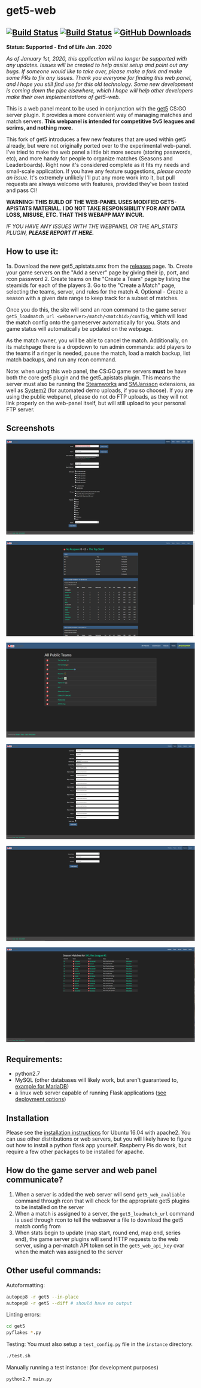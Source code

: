 # get5-web

[![Build Status](https://img.shields.io/travis/phlexplexico/get5-web/development.svg?label=development)](https://travis-ci.org/PhlexPlexico/get5-web)
[![Build Status](https://img.shields.io/travis/phlexplexico/get5-web/master.svg?label=master)](https://travis-ci.org/PhlexPlexico/get5-web)
[![GitHub Downloads](https://img.shields.io/github/downloads/phlexplexico/get5-web/total.svg?label=Downloads)](https://github.com/phlexplexico/get5-web/releases/latest)
---

**Status: Supported - End of Life Jan. 2020**

_As of January 1st, 2020, this application will no longer be supported with any updates. Issues will be created to help assist setup and point out any bugs. If someone would like to take over, please make a fork and make some PRs to fix any issues. Thank you everyone for finding this web panel, and I hope you still find use for this old technology. Some new development is coming down the pipe elsewhere, which I hope will help other developers make their own implementations of get5-web._

This is a web panel meant to be used in conjunction with the [get5](https://github.com/splewis/get5) CS:GO server plugin. It provides a more convenient way of managing matches and match servers. **This webpanel is intended for competitive 5v5 leagues and scrims, and nothing more.**

This fork of get5 introduces a few new features that are used within get5 already, but were not originally ported over to the experimental web-panel. I've tried to make the web panel a little bit more secure (storing passwords, etc), and more handy for people to organize matches (Seasons and Leaderboards). Right now it's considered complete as it fits my needs and small-scale application. If you have any feature suggestions, *please create an issue*. It's extremely unlikely I'll put any more work into it, but pull requests are always welcome with features, provided they've been tested and pass CI!

**WARNING: THIS BUILD OF THE WEB-PANEL USES MODIFIED GET5-APISTATS MATERIAL. I DO NOT TAKE RESPONSIBILITY FOR ANY DATA LOSS, MISUSE, ETC. THAT THIS WEBAPP MAY INCUR.**

_IF YOU HAVE ANY ISSUES WITH THE WEBPANEL OR THE API_STATS PLUGIN, **PLEASE REPORT IT HERE.**_

## How to use it:

1a. Download the new get5_apistats.smx from the [releases](https://github.com/PhlexPlexico/get5-web/releases) page.
1b. Create your game servers on the "Add a server" page by giving their ip, port, and rcon password
2. Create teams on the "Create a Team" page by listing the steamids for each of the players
3. Go to the "Create a Match" page, selecting the teams, server, and rules for the match
4. Optional - Create a season with a given date range to keep track for a subset of matches.

Once you do this, the site will send an rcon command to the game server `get5_loadmatch_url <webserver>/match/<matchid>/config`, which will load the match config onto the gameserver automatically for you. Stats and game status will automatically be updated on the webpage.

As the match owner, you will be able to cancel the match. Additionally, on its matchpage there is a dropdown to run admin commands: add players to the teams if a ringer is needed, pause the match, load a match backup, list match backups, and run any rcon command.

Note: when using this web panel, the CS:GO game servers **must** be have both the core get5 plugin and the get5_apistats plugin. This means the server must also be running the [Steamworks](https://forums.alliedmods.net/showthread.php?t=229556) and [SMJansson](https://forums.alliedmods.net/showthread.php?t=184604) extensions, as well as [System2](https://github.com/dordnung/System2/releases) (for automated demo uploads, if you so choose). If you are using the public webpanel, please do not do FTP uploads, as they will not link properly on the web-panel itself, but will still upload to your personal FTP server.

## Screenshots

![Match Creation Page](/screenshots/create_match.png?raw=true "Match Creation Page")

![Match Stats Page](/screenshots/match_stats.png?raw=true "Match Stats Page")

![Teams Page](/screenshots/teams.png?raw=true "Teams Page")

![Team Creation Page](/screenshots/team_edit.png?raw=true "Team Creation Page")

![Season Creation Page](/screenshots/season_create.png?raw=true "Season creation Page")

![Season View Page](/screenshots/season_standings.png?raw=true "Season creation Page")

## Requirements:

- python2.7
- MySQL (other databases will likely work, but aren't guaranteed to, [example for MariaDB](https://github.com/splewis/get5-web/issues/146#issuecomment-480908372))
- a linux web server capable of running Flask applications ([see deployment options](http://flask.pocoo.org/docs/0.11/deploying/))

## Installation

Please see the [installation instructions](https://github.com/PhlexPlexico/get5-web/wiki/Installation) for Ubuntu 16.04 with apache2. You can use other distributions or web servers, but you will likely have to figure out how to install a python flask app yourself. Raspberry Pis do work, but require a few other packages to be installed for apache.

## How do the game server and web panel communicate?

1. When a server is added the web server will send `get5_web_avaliable` command through rcon that will check for the appropriate get5 plugins to be installed on the server
2. When a match is assigned to a server, the `get5_loadmatch_url` command is used through rcon to tell the websever a file to download the get5 match config from
3. When stats begin to update (map start, round end, map end, series end), the game server plugins will send HTTP requests to the web server, using a per-match API token set in the `get5_web_api_key` cvar when the match was assigned to the server

## Other useful commands:

Autoformatting:

```sh
autopep8 -r get5 --in-place
autopep8 -r get5 --diff # should have no output
```

Linting errors:

```sh
cd get5
pyflakes *.py
```

Testing:
You must also setup a `test_config.py` file in the `instance` directory.

```sh
./test.sh
```

Manually running a test instance: (for development purposes)

```sh
python2.7 main.py
```
